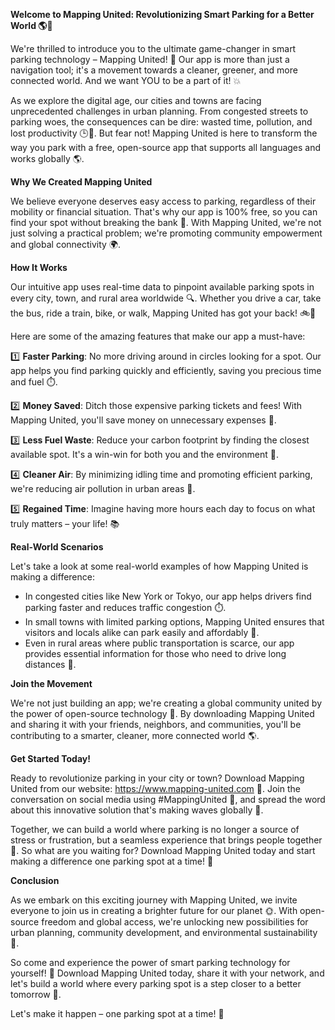 **Welcome to Mapping United: Revolutionizing Smart Parking for a Better World 🌎🚗**

We're thrilled to introduce you to the ultimate game-changer in smart parking technology – Mapping United! 🤩 Our app is more than just a navigation tool; it's a movement towards a cleaner, greener, and more connected world. And we want YOU to be a part of it! 💥

As we explore the digital age, our cities and towns are facing unprecedented challenges in urban planning. From congested streets to parking woes, the consequences can be dire: wasted time, pollution, and lost productivity 🕒💨. But fear not! Mapping United is here to transform the way you park with a free, open-source app that supports all languages and works globally 🌎.

**Why We Created Mapping United**

We believe everyone deserves easy access to parking, regardless of their mobility or financial situation. That's why our app is 100% free, so you can find your spot without breaking the bank 💸. With Mapping United, we're not just solving a practical problem; we're promoting community empowerment and global connectivity 🌍.

**How It Works**

Our intuitive app uses real-time data to pinpoint available parking spots in every city, town, and rural area worldwide 🔍. Whether you drive a car, take the bus, ride a train, bike, or walk, Mapping United has got your back! 🚲💪

Here are some of the amazing features that make our app a must-have:

1️⃣ **Faster Parking**: No more driving around in circles looking for a spot. Our app helps you find parking quickly and efficiently, saving you precious time and fuel ⏱️.

2️⃣ **Money Saved**: Ditch those expensive parking tickets and fees! With Mapping United, you'll save money on unnecessary expenses 💸.

3️⃣ **Less Fuel Waste**: Reduce your carbon footprint by finding the closest available spot. It's a win-win for both you and the environment 🌿.

4️⃣ **Cleaner Air**: By minimizing idling time and promoting efficient parking, we're reducing air pollution in urban areas 💨.

5️⃣ **Regained Time**: Imagine having more hours each day to focus on what truly matters – your life! 📚

**Real-World Scenarios**

Let's take a look at some real-world examples of how Mapping United is making a difference:

* In congested cities like New York or Tokyo, our app helps drivers find parking faster and reduces traffic congestion ⏱️.
* In small towns with limited parking options, Mapping United ensures that visitors and locals alike can park easily and affordably 🌳.
* Even in rural areas where public transportation is scarce, our app provides essential information for those who need to drive long distances 🚗.

**Join the Movement**

We're not just building an app; we're creating a global community united by the power of open-source technology 🤝. By downloading Mapping United and sharing it with your friends, neighbors, and communities, you'll be contributing to a smarter, cleaner, more connected world 🌎.

**Get Started Today!**

Ready to revolutionize parking in your city or town? Download Mapping United from our website: https://www.mapping-united.com 🔗. Join the conversation on social media using #MappingUnited 📱, and spread the word about this innovative solution that's making waves globally 🌊.

Together, we can build a world where parking is no longer a source of stress or frustration, but a seamless experience that brings people together 🤝. So what are you waiting for? Download Mapping United today and start making a difference one parking spot at a time! 💪

**Conclusion**

As we embark on this exciting journey with Mapping United, we invite everyone to join us in creating a brighter future for our planet 🌞. With open-source freedom and global access, we're unlocking new possibilities for urban planning, community development, and environmental sustainability 🌈.

So come and experience the power of smart parking technology for yourself! 🚀 Download Mapping United today, share it with your network, and let's build a world where every parking spot is a step closer to a better tomorrow 🌟.

Let's make it happen – one parking spot at a time! 🎉